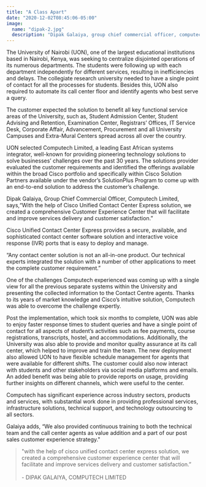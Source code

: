 ```yaml
---
title: "A Class Apart"
date: "2020-12-02T08:45:06-05:00"
image:
  name: "dipak-2.jpg"
  description: "Dipak Galaiya, group chief commercial officer, computech limited, gives an overview of how the leading systems integrator supported university of nairobi in creating a comprehensive customer experience center."
---
```


The University of Nairobi (UON), one of the largest educational institutions based in Nairobi, Kenya, was seeking to centralize disjointed operations of its numerous departments. The students were following up with each department independently for different services, resulting in inefficiencies and delays. The collegiate research university needed to have a single point of contact for all the processes for students. Besides this, UON also required to automate its call center floor and identify agents
who best serve a query.

The customer expected the solution to benefit all key functional service areas of the University, such as, Student Admission Center, Student Advising and Retention, Examination Center, Registrars’ Offices, IT Service Desk, Corporate Affair, Advancement, Procurement and all University Campuses and Extra-Mural Centers spread across all over the country.

UON selected Computech Limited, a leading East African systems integrator, well-known for providing pioneering technology solutions to solve businesses’ challenges over the past 30 years. The solutions provider evaluated the customer requirements and identified the offerings available within the broad Cisco portfolio and specifically within Cisco Solution Partners available under the vendor’s SolutionPlus Program to come up with an end-to-end solution to address
the customer’s challenge.

Dipak Galaiya, Group Chief Commercial Officer, Computech Limited, says,“With the help of Cisco Unified Contact Center Express solution, we created a comprehensive Customer Experience Center that will facilitate and improve services delivery and customer satisfaction.”

Cisco Unified Contact Center Express provides a secure, available, and sophisticated contact center software solution and interactive voice response (IVR) ports that is easy to deploy and manage.

“Any contact center solution is not an all-in-one product. Our technical experts integrated the solution with a number of other applications to meet the complete customer requirement.”

One of the challenges Computech experienced was coming up with a single view for all the previous separate systems within the University and presenting the collected information to the Contact Centre agents. Thanks to its years of market knowledge and Cisco’s intuitive solution, Computech was able to overcome the challenge expertly.

Post the implementation, which took six months to complete, UON was able to enjoy faster response times to student queries and have a single point of contact for all aspects of student’s activities such as fee payments, course registrations, transcripts, hostel, and accommodations. Additionally, the University was also able to provide and monitor quality assurance at its call center, which helped to improve and train the team. The new deployment also allowed UON to have flexible schedule management for agents that were available for different shifts. The customer could also now interact with students and other stakeholders via social media platforms and emails. An added benefit was being able to provide reports on usage, providing further insights on different channels, which were useful to the center.

Computech has significant experience across industry sectors, products and services, with substantial work done in providing professional services, infrastructure solutions, technical support, and technology outsourcing to all sectors.

Galaiya adds, “We also provided continuous training to both the technical team and the call center agents as value addition and a part of our post sales customer experience strategy."

> "with the help of cisco unified contact center express solution, we created a comprehensive customer experience center that will facilitate and improve services delivery and customer satisfaction.” <br><br>
\- DIPAK GALAIYA, COMPUTECH LIMITED